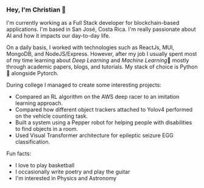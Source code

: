 ### Hey, I'm Christian 👋

I'm currently working as a Full Stack developer for blockchain-based applications. I'm based in San José, Costa Rica. I'm really passionate about AI and how it impacts our day-to-day life.

On a daily basis, I worked with technologies such as ReactJs, MUI, MongoDB, and NodeJS/Express. However, after my job I usually spent most of my time learning about *Deep Learning* and *Machine Learning*🧠 mostly through academic papers, blogs, and tutorials. My stack of choice is Python 🐍 alongside Pytorch.

During college I managed to create some interesting projects:
* Compared an RL algorithm on the AWS deep racer to an imitation learning approach.
* Compared how different object trackers attached to Yolov4 performed on the vehicle counting task.
* Built a system using a Pepper robot for helping people with disabilities to find objects in a room.
* Used Visual Transformer architecture for epileptic seizure EGG classification.

Fun facts:
 * I love to play basketball
 * I occasionally write poetry and play the guitar
 * I'm interested in Physics and Astronomy
